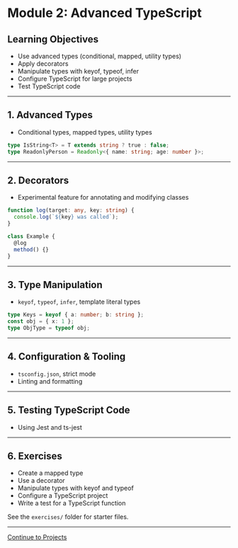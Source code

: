 # Module 2: Advanced TypeScript

## Learning Objectives
- Use advanced types (conditional, mapped, utility types)
- Apply decorators
- Manipulate types with keyof, typeof, infer
- Configure TypeScript for large projects
- Test TypeScript code

---

## 1. Advanced Types
- Conditional types, mapped types, utility types

```ts
type IsString<T> = T extends string ? true : false;
type ReadonlyPerson = Readonly<{ name: string; age: number }>;
```

---

## 2. Decorators
- Experimental feature for annotating and modifying classes

```ts
function log(target: any, key: string) {
  console.log(`${key} was called`);
}

class Example {
  @log
  method() {}
}
```

---

## 3. Type Manipulation
- `keyof`, `typeof`, `infer`, template literal types

```ts
type Keys = keyof { a: number; b: string };
const obj = { x: 1 };
type ObjType = typeof obj;
```

---

## 4. Configuration & Tooling
- `tsconfig.json`, strict mode
- Linting and formatting

---

## 5. Testing TypeScript Code
- Using Jest and ts-jest

---

## 6. Exercises
- Create a mapped type
- Use a decorator
- Manipulate types with keyof and typeof
- Configure a TypeScript project
- Write a test for a TypeScript function

See the `exercises/` folder for starter files.

---
[Continue to Projects](../../projects/README.md)
